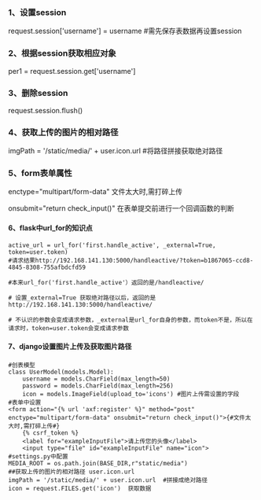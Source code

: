 ### 1、设置session

request.session['username'] = username #需先保存表数据再设置session

### 2、根据session获取相应对象

per1 = request.session.get['username']  

### 3、删除session

request.session.flush()

### 4、获取上传的图片的相对路径

imgPath = '/static/media/' + user.icon.url  #将路径拼接获取绝对路径

### 5、form表单属性

<form method="post" enctype="multipart/form-data" onsubmit="return check_input()">

enctype="multipart/form-data"  文件太大时,需打碎上传

onsubmit="return check_input()"  在表单提交前进行一个回调函数的判断

#### 6、flask中url_for的知识点

```
active_url = url_for('first.handle_active', _external=True, token=user.token)
#请求结果http://192.168.141.130:5000/handleactive/?token=b1867065-ccd8-4845-8308-755afbdcfd59

#本来url_for('first.handle_active'）返回的是/handleactive/

# 设置_external=True 获取绝对路径以后，返回的是http://192.168.141.130:5000/handleactive/

# 不认识的参数会变成请求参数，_external是url_for自身的参数，而token不是，所以在请求时，token=user.token会变成请求参数
```

#### 7、django设置图片上传及获取图片路径

    #创表模型
    class UserModel(models.Model):
        username = models.CharField(max_length=50)
        password = models.CharField(max_length=256)
        icon = models.ImageField(upload_to='icons') #图片上传需设置的字段
    #表单中设置
    <form action="{% url 'axf:register' %}" method="post" enctype="multipart/form-data" onsubmit="return check_input()">{#文件太大时,需打碎上传#}
    	{% csrf_token %}
    	<label for="exampleInputFile">请上传您的头像</label>
    	<input type="file" id="exampleInputFile" name="icon">
    #settings.py中配置
    MEDIA_ROOT = os.path.join(BASE_DIR,r"static/media")
    ##获取上传的图片的相对路径 user.icon.url  
    imgPath = '/static/media/' + user.icon.url  #拼接成绝对路径
    icon = request.FILES.get('icon')  获取数据

